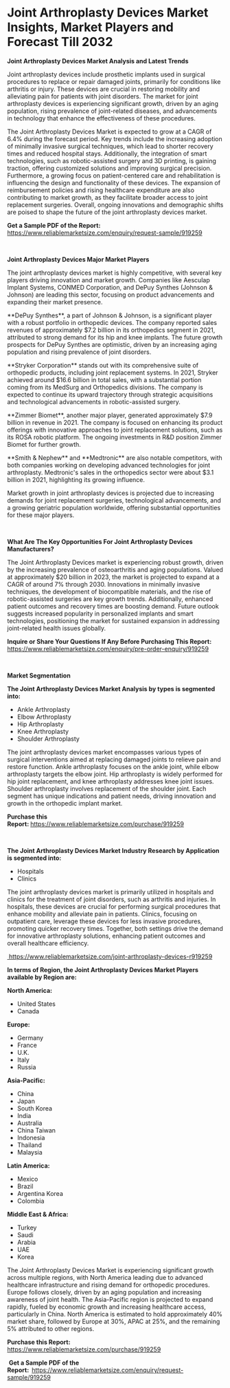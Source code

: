 <p><h1>Joint Arthroplasty Devices Market Insights, Market Players and Forecast Till 2032</h1></p><p><strong>Joint Arthroplasty Devices Market Analysis and Latest Trends</strong></p>
<p><p>Joint arthroplasty devices include prosthetic implants used in surgical procedures to replace or repair damaged joints, primarily for conditions like arthritis or injury. These devices are crucial in restoring mobility and alleviating pain for patients with joint disorders. The market for joint arthroplasty devices is experiencing significant growth, driven by an aging population, rising prevalence of joint-related diseases, and advancements in technology that enhance the effectiveness of these procedures.</p><p>The Joint Arthroplasty Devices Market is expected to grow at a CAGR of 6.4% during the forecast period. Key trends include the increasing adoption of minimally invasive surgical techniques, which lead to shorter recovery times and reduced hospital stays. Additionally, the integration of smart technologies, such as robotic-assisted surgery and 3D printing, is gaining traction, offering customized solutions and improving surgical precision. Furthermore, a growing focus on patient-centered care and rehabilitation is influencing the design and functionality of these devices. The expansion of reimbursement policies and rising healthcare expenditure are also contributing to market growth, as they facilitate broader access to joint replacement surgeries. Overall, ongoing innovations and demographic shifts are poised to shape the future of the joint arthroplasty devices market.</p></p>
<p><strong>Get a Sample PDF of the Report:&nbsp;</strong> <a href="https://www.reliablemarketsize.com/enquiry/request-sample/919259?utm_campaign=2946&utm_medium=2&utm_source=Github&utm_content=ia&utm_term=13042025&utm_id=joint-arthroplasty-devices">https://www.reliablemarketsize.com/enquiry/request-sample/919259</a></p>
<p>&nbsp;</p>
<p><strong>Joint Arthroplasty Devices Major Market Players</strong></p>
<p><p>The joint arthroplasty devices market is highly competitive, with several key players driving innovation and market growth. Companies like Aesculap Implant Systems, CONMED Corporation, and DePuy Synthes (Johnson & Johnson) are leading this sector, focusing on product advancements and expanding their market presence.</p><p>**DePuy Synthes**, a part of Johnson & Johnson, is a significant player with a robust portfolio in orthopedic devices. The company reported sales revenues of approximately $7.2 billion in its orthopedics segment in 2021, attributed to strong demand for its hip and knee implants. The future growth prospects for DePuy Synthes are optimistic, driven by an increasing aging population and rising prevalence of joint disorders.</p><p>**Stryker Corporation** stands out with its comprehensive suite of orthopedic products, including joint replacement systems. In 2021, Stryker achieved around $16.6 billion in total sales, with a substantial portion coming from its MedSurg and Orthopedics divisions. The company is expected to continue its upward trajectory through strategic acquisitions and technological advancements in robotic-assisted surgery.</p><p>**Zimmer Biomet**, another major player, generated approximately $7.9 billion in revenue in 2021. The company is focused on enhancing its product offerings with innovative approaches to joint replacement solutions, such as its ROSA robotic platform. The ongoing investments in R&D position Zimmer Biomet for further growth.</p><p>**Smith & Nephew** and **Medtronic** are also notable competitors, with both companies working on developing advanced technologies for joint arthroplasty. Medtronic's sales in the orthopedics sector were about $3.1 billion in 2021, highlighting its growing influence.</p><p>Market growth in joint arthroplasty devices is projected due to increasing demands for joint replacement surgeries, technological advancements, and a growing geriatric population worldwide, offering substantial opportunities for these major players.</p></p>
<p>&nbsp;</p>
<p><strong>What Are The Key Opportunities For Joint Arthroplasty Devices Manufacturers?</strong></p>
<p><p>The Joint Arthroplasty Devices market is experiencing robust growth, driven by the increasing prevalence of osteoarthritis and aging populations. Valued at approximately $20 billion in 2023, the market is projected to expand at a CAGR of around 7% through 2030. Innovations in minimally invasive techniques, the development of biocompatible materials, and the rise of robotic-assisted surgeries are key growth trends. Additionally, enhanced patient outcomes and recovery times are boosting demand. Future outlook suggests increased popularity in personalized implants and smart technologies, positioning the market for sustained expansion in addressing joint-related health issues globally.</p></p>
<p><strong>Inquire or Share Your Questions If Any Before Purchasing This Report:</strong> <a href="https://www.reliablemarketsize.com/enquiry/pre-order-enquiry/919259?utm_campaign=2946&utm_medium=2&utm_source=Github&utm_content=ia&utm_term=13042025&utm_id=joint-arthroplasty-devices">https://www.reliablemarketsize.com/enquiry/pre-order-enquiry/919259</a></p>
<p>&nbsp;</p>
<p><strong>Market Segmentation</strong></p>
<p><strong>The Joint Arthroplasty Devices Market Analysis by types is segmented into:</strong></p>
<p><ul><li>Ankle Arthroplasty</li><li>Elbow Arthroplasty</li><li>Hip Arthroplasty</li><li>Knee Arthroplasty</li><li>Shoulder Arthroplasty</li></ul></p>
<p><p>The joint arthroplasty devices market encompasses various types of surgical interventions aimed at replacing damaged joints to relieve pain and restore function. Ankle arthroplasty focuses on the ankle joint, while elbow arthroplasty targets the elbow joint. Hip arthroplasty is widely performed for hip joint replacement, and knee arthroplasty addresses knee joint issues. Shoulder arthroplasty involves replacement of the shoulder joint. Each segment has unique indications and patient needs, driving innovation and growth in the orthopedic implant market.</p></p>
<p><strong>Purchase this Report:&nbsp;</strong><a href="https://www.reliablemarketsize.com/purchase/919259?utm_campaign=2946&utm_medium=2&utm_source=Github&utm_content=ia&utm_term=13042025&utm_id=joint-arthroplasty-devices">https://www.reliablemarketsize.com/purchase/919259</a></p>
<p>&nbsp;</p>
<p><strong>The Joint Arthroplasty Devices Market Industry Research by Application is segmented into:</strong></p>
<p><ul><li>Hospitals</li><li>Clinics</li></ul></p>
<p><p>The joint arthroplasty devices market is primarily utilized in hospitals and clinics for the treatment of joint disorders, such as arthritis and injuries. In hospitals, these devices are crucial for performing surgical procedures that enhance mobility and alleviate pain in patients. Clinics, focusing on outpatient care, leverage these devices for less invasive procedures, promoting quicker recovery times. Together, both settings drive the demand for innovative arthroplasty solutions, enhancing patient outcomes and overall healthcare efficiency.</p></p>
<p><a href="https://www.reliablemarketsize.com/joint-arthroplasty-devices-r919259?utm_campaign=2946&utm_medium=2&utm_source=Github&utm_content=ia&utm_term=13042025&utm_id=joint-arthroplasty-devices">&nbsp;https://www.reliablemarketsize.com/joint-arthroplasty-devices-r919259</a></p>
<p><strong>In terms of Region, the Joint Arthroplasty Devices Market Players available by Region are:</strong></p>
<p>
    <p> <strong> North America: </strong>
        <ul>
            <li>United States</li>
            <li>Canada</li>
        </ul>
        </p> 
    <p> <strong> Europe: </strong>
        <ul>
            <li>Germany</li>
            <li>France</li>
            <li>U.K.</li>
            <li>Italy</li>
            <li>Russia</li>
        </ul>
        </p> 
    <p> <strong> Asia-Pacific: </strong>
        <ul>
            <li>China</li>
            <li>Japan</li>
            <li>South Korea</li>
            <li>India</li>
            <li>Australia</li>
            <li>China Taiwan</li>
            <li>Indonesia</li>
            <li>Thailand</li>
            <li>Malaysia</li>
        </ul>
        </p> 
    <p> <strong> Latin America: </strong>
        <ul>
            <li>Mexico</li>
            <li>Brazil</li>
            <li>Argentina Korea</li>
            <li>Colombia</li>
        </ul>
        </p> 
    <p> <strong> Middle East & Africa: </strong>
        <ul>
            <li>Turkey</li>
            <li>Saudi</li>
            <li>Arabia</li>
            <li>UAE</li>
            <li>Korea</li>
        </ul>
    </p>
    </p>
<p><p>The Joint Arthroplasty Devices Market is experiencing significant growth across multiple regions, with North America leading due to advanced healthcare infrastructure and rising demand for orthopedic procedures. Europe follows closely, driven by an aging population and increasing awareness of joint health. The Asia-Pacific region is projected to expand rapidly, fueled by economic growth and increasing healthcare access, particularly in China. North America is estimated to hold approximately 40% market share, followed by Europe at 30%, APAC at 25%, and the remaining 5% attributed to other regions.</p></p>
<p><strong>Purchase this Report: </strong><a href="https://www.reliablemarketsize.com/purchase/919259?utm_campaign=2946&utm_medium=2&utm_source=Github&utm_content=ia&utm_term=13042025&utm_id=joint-arthroplasty-devices">https://www.reliablemarketsize.com/purchase/919259</a></p>
<p>&nbsp;<strong>Get a Sample PDF of the Report:&nbsp;&nbsp;</strong><a href="https://www.reliablemarketsize.com/enquiry/request-sample/919259?utm_campaign=2946&utm_medium=2&utm_source=Github&utm_content=ia&utm_term=13042025&utm_id=joint-arthroplasty-devices">https://www.reliablemarketsize.com/enquiry/request-sample/919259</a></p>
<p><strong></strong></p>
<p><p></p><p></p><p></p></p>